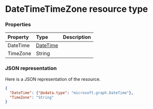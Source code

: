 # DateTimeTimeZone resource type




### Properties
| Property	   | Type	|Description|
|:---------------|:--------|:----------|
|DateTime|[DateTime](datetime.md)||
|TimeZone|String||

### JSON representation

Here is a JSON representation of the resource.

<!-- {
  "blockType": "resource",
  "optionalProperties": [

  ],
  "@odata.type": "microsoft.graph.DateTimeTimeZone"
}-->

```json
{
  "DateTime": {"@odata.type": "microsoft.graph.DateTime"},
  "TimeZone": "String"
}

```

<!-- uuid: 8fcb5dbc-d5aa-4681-8e31-b001d5168d79
2015-10-25 14:57:30 UTC -->
<!-- {
  "type": "#page.annotation",
  "description": "DateTimeTimeZone resource",
  "keywords": "",
  "section": "documentation",
  "tocPath": ""
}-->